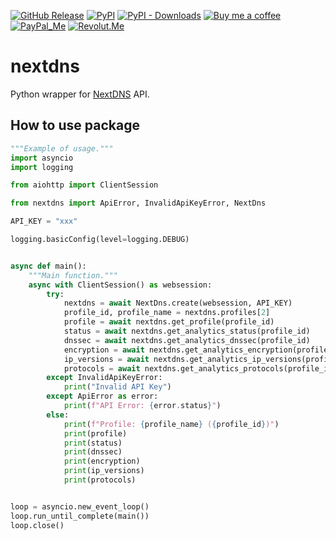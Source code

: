 [![GitHub Release][releases-shield]][releases]
[![PyPI][pypi-releases-shield]][pypi-releases]
[![PyPI - Downloads][pypi-downloads]][pypi-statistics]
[![Buy me a coffee][buy-me-a-coffee-shield]][buy-me-a-coffee]
[![PayPal_Me][paypal-me-shield]][paypal-me]
[![Revolut.Me][revolut-me-shield]][revolut-me]

# nextdns

Python wrapper for [NextDNS](https://nextdns.io/?from=u4xqh6ud) API.


## How to use package

```python
"""Example of usage."""
import asyncio
import logging

from aiohttp import ClientSession

from nextdns import ApiError, InvalidApiKeyError, NextDns

API_KEY = "xxx"

logging.basicConfig(level=logging.DEBUG)


async def main():
    """Main function."""
    async with ClientSession() as websession:
        try:
            nextdns = await NextDns.create(websession, API_KEY)
            profile_id, profile_name = nextdns.profiles[2]
            profile = await nextdns.get_profile(profile_id)
            status = await nextdns.get_analytics_status(profile_id)
            dnssec = await nextdns.get_analytics_dnssec(profile_id)
            encryption = await nextdns.get_analytics_encryption(profile_id)
            ip_versions = await nextdns.get_analytics_ip_versions(profile_id)
            protocols = await nextdns.get_analytics_protocols(profile_id)
        except InvalidApiKeyError:
            print("Invalid API Key")
        except ApiError as error:
            print(f"API Error: {error.status}")
        else:
            print(f"Profile: {profile_name} ({profile_id})")
            print(profile)
            print(status)
            print(dnssec)
            print(encryption)
            print(ip_versions)
            print(protocols)


loop = asyncio.new_event_loop()
loop.run_until_complete(main())
loop.close()
```

[releases]: https://github.com/bieniu/nextdns/releases
[releases-shield]: https://img.shields.io/github/release/bieniu/nextdns.svg?style=popout
[pypi-releases]: https://pypi.org/project/nextdns/
[pypi-statistics]: https://pepy.tech/project/nextdns
[pypi-releases-shield]: https://img.shields.io/pypi/v/nextdns
[pypi-downloads]: https://pepy.tech/badge/nextdns/month
[buy-me-a-coffee-shield]: https://img.shields.io/static/v1.svg?label=%20&message=Buy%20me%20a%20coffee&color=6f4e37&logo=buy%20me%20a%20coffee&logoColor=white
[buy-me-a-coffee]: https://www.buymeacoffee.com/QnLdxeaqO
[paypal-me-shield]: https://img.shields.io/static/v1.svg?label=%20&message=PayPal.Me&logo=paypal
[paypal-me]: https://www.paypal.me/bieniu79
[revolut-me-shield]: https://img.shields.io/static/v1.svg?label=%20&message=Revolut&logo=revolut
[revolut-me]: https://revolut.me/maciejbieniek
